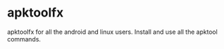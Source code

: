 # apktoolfx
apktoolfx for all the android and linux users. Install and use all the apktool commands.
